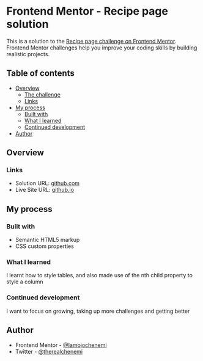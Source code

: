 # Frontend Mentor - Recipe page solution

This is a solution to the [Recipe page challenge on Frontend Mentor](https://www.frontendmentor.io/challenges/recipe-page-KiTsR8QQKm). Frontend Mentor challenges help you improve your coding skills by building realistic projects.

## Table of contents

- [Overview](#overview)
  - [The challenge](#the-challenge)
  - [Links](#links)
- [My process](#my-process)
  - [Built with](#built-with)
  - [What I learned](#what-i-learned)
  - [Continued development](#continued-development)
- [Author](#author)

## Overview

### Links

- Solution URL: [github.com](https://github.com/Iamojochenemi/Recipe-page-main.git)
- Live Site URL: [github.io](https://iamojochenemi.github.io/Recipe-page-main/)

## My process

### Built with

- Semantic HTML5 markup
- CSS custom properties

### What I learned

I learnt how to style tables, and also made use of the nth child property to style a column

### Continued development

I want to focus on growing, taking up more challenges and getting better

## Author

- Frontend Mentor - [@Iamojochenemi](https://www.frontendmentor.io/profile/Iamojochenemi)
- Twitter - [@therealchenemi](https://www.twitter.com/therealchenemi)
